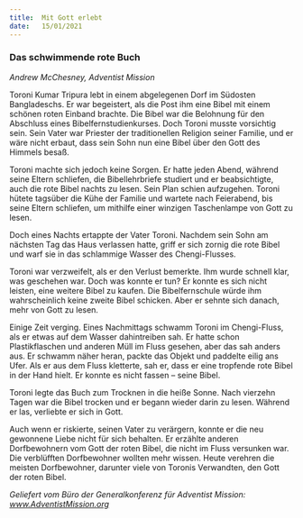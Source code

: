 ```yaml
---
title:  Mit Gott erlebt
date:   15/01/2021
---
```


### Das schwimmende rote Buch

_Andrew McChesney, Adventist Mission_

Toroni Kumar Tripura lebt in einem abgelegenen Dorf im Südosten Bangladeschs. Er war begeistert, als die Post ihm eine Bibel mit einem schönen roten Einband brachte. Die Bibel war die Belohnung für den Abschluss eines Bibelfernstudienkurses. Doch Toroni musste vorsichtig sein. Sein Vater war Priester der traditionellen Religion seiner Familie, und er wäre nicht erbaut, dass sein Sohn nun eine Bibel über den Gott des Himmels besaß.

Toroni machte sich jedoch keine Sorgen. Er hatte jeden Abend, während seine Eltern schliefen, die Bibellehrbriefe studiert und er beabsichtigte, auch die rote Bibel nachts zu lesen. Sein Plan schien aufzugehen. Toroni hütete tagsüber die Kühe der Familie und wartete nach Feierabend, bis seine Eltern schliefen, um mithilfe einer winzigen Taschenlampe von Gott zu lesen.

Doch eines Nachts ertappte der Vater Toroni. Nachdem sein Sohn am nächsten Tag das Haus verlassen hatte, griff er sich zornig die rote Bibel und warf sie in das schlammige Wasser des Chengi-Flusses.

Toroni war verzweifelt, als er den Verlust bemerkte. Ihm wurde schnell klar, was geschehen war. Doch was konnte er tun? Er konnte es sich nicht leisten, eine weitere Bibel zu kaufen. Die Bibelfernschule würde ihm wahrscheinlich keine zweite Bibel schicken. Aber er sehnte sich danach, mehr von Gott zu lesen.

Einige Zeit verging. Eines Nachmittags schwamm Toroni im Chengi-Fluss, als er etwas auf dem Wasser dahintreiben sah. Er hatte schon Plastikflaschen und anderen Müll im Fluss gesehen, aber das sah anders aus. Er schwamm näher heran, packte das Objekt und paddelte eilig ans Ufer. Als er aus dem Fluss kletterte, sah er, dass er eine tropfende rote Bibel in der Hand hielt. Er konnte es nicht fassen – seine Bibel.

Toroni legte das Buch zum Trocknen in die heiße Sonne. Nach vierzehn Tagen war die Bibel trocken und er begann wieder darin zu lesen. Während er las, verliebte er sich in Gott.

Auch wenn er riskierte, seinen Vater zu verärgern, konnte er die neu gewonnene Liebe nicht für sich behalten. Er erzählte anderen Dorfbewohnern vom Gott der roten Bibel, die nicht im Fluss versunken war. Die verblüfften Dorfbewohner wollten mehr wissen. Heute verehren die meisten Dorfbewohner, darunter viele von Toronis Verwandten, den Gott der roten Bibel.

_Geliefert vom Büro der Generalkonferenz für Adventist Mission: www.AdventistMission.org_